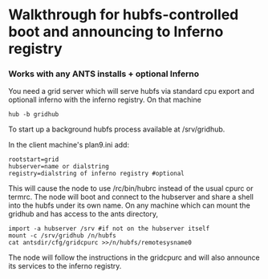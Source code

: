 # Walkthrough for hubfs-controlled boot and announcing to Inferno registry
### Works with any ANTS installs + optional Inferno

You need a grid server which will serve hubfs via standard cpu export and optionall inferno with the inferno registry. On that machine

	hub -b gridhub

To start up a background hubfs process available at /srv/gridhub.

In the client machine's plan9.ini add:

	rootstart=grid
	hubserver=name or dialstring
	registry=dialstring of inferno registry #optional

This will cause the node to use /rc/bin/hubrc instead of the usual cpurc or termrc. The node will boot and connect to the hubserver and share a shell into the hubfs under its own name. On any machine which can mount the gridhub and has access to the ants directory,

	import -a hubserver /srv #if not on the hubserver itself
	mount -c /srv/gridhub /n/hubfs
	cat antsdir/cfg/gridcpurc >>/n/hubfs/remotesysname0

The node will follow the instructions in the gridcpurc and will also announce its services to the inferno registry.
